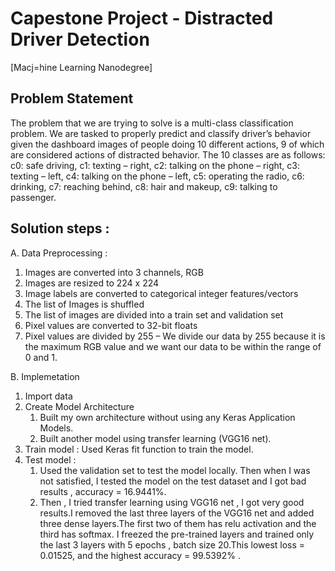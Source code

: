 # Capestone Project - Distracted Driver Detection

[Macj=hine Learning Nanodegree]

## Problem Statement
The problem that we are trying to solve is a multi-class classification problem. We are tasked to properly predict and classify driver’s behavior given the dashboard images of people doing 10 different actions, 9 of which are considered actions of distracted behavior. The 10 classes are as follows: c0: safe driving, c1: texting – right, c2: talking on the phone – right, c3: texting – left, c4: talking on the phone – left, c5: operating the radio, c6: drinking, c7: reaching behind, c8: hair and makeup, c9: talking to passenger.

## Solution steps :
A. Data Preprocessing :
   1. Images are converted into 3 channels, RGB
   2. Images are resized to 224 x 224
   3. Image labels are converted to categorical integer features/vectors
   4. The list of Images is shuffled
   5. The list of images are divided into a train set and validation set
   6. Pixel values are converted to 32-bit floats
   7. Pixel values are divided by 255 – We divide our data by 255 because it is the maximum RGB value and we want our data to be within the range of 0 and 1.

B. Implemetation
   1. Import data
   2. Create Model Architecture
      1. Built my own architecture without using any Keras Application Models.
      2. Built another model using transfer learning (VGG16 net).
   3. Train model : Used Keras fit function to train the model.
   4. Test model :
      1. Used the validation set to test the model locally. Then when I was not satisfied, I tested the model on the test dataset and I got bad results , accuracy = 16.9441%.
      2. Then , I tried transfer learning using VGG16 net , I got very good results.I removed the last three layers of the VGG16 net and added three dense layers.The first two              of them has relu activation and the third has softmax. I freezed the pre-trained layers and trained only the last 3 layers with 5 epochs , batch size 20.This lowest loss          = 0.01525, and the highest accuracy = 99.5392% .
